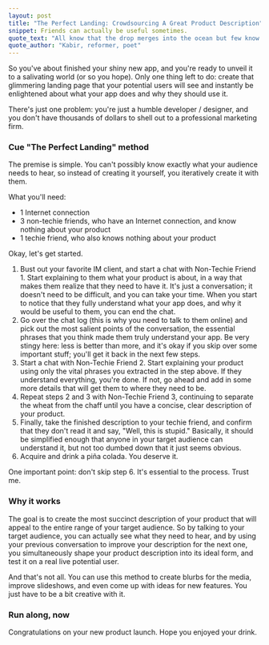 ```yaml
---
layout: post
title: "The Perfect Landing: Crowdsourcing A Great Product Description"
snippet: Friends can actually be useful sometimes.
quote_text: "All know that the drop merges into the ocean but few know that the ocean merges into the drop."
quote_author: "Kabir, reformer, poet"
---
```


So you've about finished your shiny new app, and you're ready to unveil it to a salivating world (or so you hope). Only one thing left to do: create that glimmering landing page that your potential users will see and instantly be enlightened about what your app does and why they should use it.

There's just one problem: you're just a humble developer / designer, and you don't have thousands of dollars to shell out to a professional marketing firm.

### Cue "The Perfect Landing" method ###

The premise is simple. You can't possibly know exactly what your audience needs to hear, so instead of creating it yourself, you iteratively create it with them.

What you'll need:

*   1 Internet connection
*   3 non-techie friends, who have an Internet connection, and know nothing about your product
*   1 techie friend, who also knows nothing about your product

Okay, let's get started.

1.   Bust out your favorite IM client, and start a chat with Non-Techie Friend 1. Start explaining to them what your product is about, in a way that makes them realize that they need to have it. It's just a conversation; it doesn't need to be difficult, and you can take your time. When you start to notice that they fully understand what your app does, and why it would be useful to them, you can end the chat.
2.   Go over the chat log (this is why you need to talk to them online) and pick out the most salient points of the conversation, the essential phrases that you think made them truly understand your app. Be very stingy here: less is better than more, and it's okay if you skip over some important stuff; you'll get it back in the next few steps.
3.   Start a chat with Non-Techie Friend 2. Start explaining your product using only the vital phrases you extracted in the step above. If they understand everything, you're done. If not, go ahead and add in some more details that will get them to where they need to be.
4.   Repeat steps 2 and 3 with Non-Techie Friend 3, continuing to separate the wheat from the chaff until you have a concise, clear description of your product.
5.   Finally, take the finished description to your techie friend, and confirm that they don't read it and say, "Well, this is stupid." Basically, it should be simplified enough that anyone in your target audience can understand it, but not too dumbed down that it just seems obvious.
6.   Acquire and drink a piña colada. You deserve it.

One important point: don't skip step 6. It's essential to the process. Trust me.

### Why it works ###

The goal is to create the most succinct description of your product that will appeal to the entire range of your target audience. So by talking to your target audience, you can actually see what they need to hear, and by using your previous conversation to improve your description for the next one, you simultaneously shape your product description into its ideal form, and test it on a real live potential user.

And that's not all. You can use this method to create blurbs for the media, improve slideshows, and even come up with ideas for new features. You just have to be a bit creative with it.

### Run along, now ###

Congratulations on your new product launch. Hope you enjoyed your drink.
